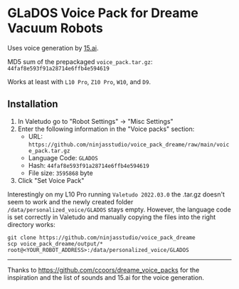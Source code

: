 # GLaDOS Voice Pack for Dreame Vacuum Robots

Uses voice generation by [15.ai](https://15.ai/).

MD5 sum of the prepackaged `voice_pack.tar.gz`:  
`44faf8e593f91a28714e6ffb4e594619`

Works at least with `L10 Pro`, `Z10 Pro`, `W10`, and `D9`.

## Installation

1. In Valetudo go to "Robot Settings" -> "Misc Settings"
1. Enter the following information in the "Voice packs" section:
    - URL: `https://github.com/ninjasstudio/voice_pack_dreame/raw/main/voice_pack.tar.gz`
    - Language Code: `GLADOS`
    - Hash: `44faf8e593f91a28714e6ffb4e594619`
    - File size: `3595868` byte
1. Click "Set Voice Pack"

Interestingly on my L10 Pro running `Valetudo 2022.03.0` the .tar.gz doesn't seem to work and the newly created folder `/data/personalized_voice/GLADOS` stays empty.
However, the language code is set correctly in Valetudo and manually copying the files into the right directory works:

```
git clone https://github.com/ninjasstudio/voice_pack_dreame
scp voice_pack_dreame/output/* root@<YOUR_ROBOT_ADDRESS>:/data/personalized_voice/GLADOS
```

-----
Thanks to https://github.com/ccoors/dreame_voice_packs for the inspiration and the list of sounds and 15.ai for the voice generation.

